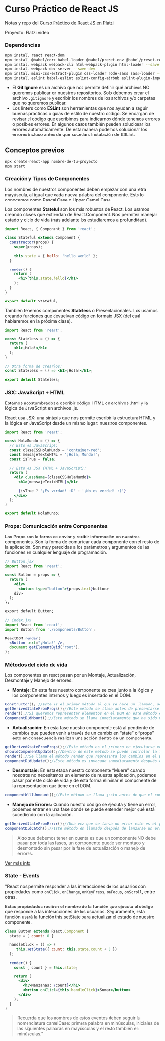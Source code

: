 # Curso Práctico de React JS
Notas y repo del [Curso Práctico de React JS en Platzi](https://platzi.com/clases/react-ejs/)

Proyecto: Platzi video

### Dependencias
```bash
npm install react react-dom
npm install @babel/core babel-loader @babel/preset-env @babel/preset-react --save-dev
npm install webpack webpack-cli html-webpack-plugin html-loader --save-dev
npm install webpack-dev-server --save-dev
npm install mini-css-extract-plugin css-loader node-sass sass-loader --save-dev
npm install eslint babel-eslint eslint-config-airbnb eslint-plugin-import eslint-plugin-react eslint-plugin-jsx-a11y --save-dev

```

- El **Git Ignore** es un archivo que nos permite definir qué archivos NO queremos publicar en nuestros repositorios. Solo debemos crear el archivo `.gitignore` y escribir los nombres de los archivos y/o carpetas que no queremos publicar.
- Los linters como **ESLint** son herramientas que nos ayudan a seguir buenas prácticas o guías de estilo de nuestro código.
Se encargan de revisar el código que escribimos para indicarnos dónde tenemos errores o posibles errores. En algunos casos también pueden solucionar los errores automáticamente. De esta manera podemos solucionar los errores incluso antes de que sucedan.
Instalación de ESLint:


## Conceptos previos
```sh
npx create-react-app nombre-de-tu-proyecto
npm start
```
### Creación y Tipos de Componentes
Los nombres de nuestros componentes deben empezar con una letra mayúscula, al igual que cada nueva palabra del componente. Esto lo conocemos como Pascal Case o Upper Camel Case.

Los componentes **Stateful** son los más robustos de React. Los usamos creando clases que extiendan de React.Component. Nos permiten manejar estado y ciclo de vida (más adelante los estudiaremos a profundidad).

```jsx
import React, { Component } from 'react';

class Stateful extends Component {
  constructor(props) {
    super(props);

    this.state = { hello: 'hello world' };
  }

  render() {
    return (
      <h1>{this.state.hello}</h1>
    );
  }
}

export default Stateful;
```
También tenemos componentes **Stateless** o Presentacionales. Los usamos creando funciones que devuelvan código en formato JSX (del cual hablaremos en la próxima clase).

```jsx
import React from 'react';

const Stateless = () => {
  return (
    <h1>¡Hola!</h1>
  );
}

// Otra forma de crearlos:
const Stateless = () => <h1>¡Hola!</h1>;

export default Stateless;
```
### JSX: JavaScript + HTML
Estamos acostumbrados a escribir código HTML en archivos .html y la lógica de JavaScript en archivos .js.

React usa JSX: una sintaxis que nos permite escribir la estructura HTML y la lógica en JavaScript desde un mismo lugar: nuestros componentes.

```jsx
import React from 'react';

const HolaMundo = () => {
  // Esto es JavaScript:
  const claseCSSHolaMundo = 'container-red';
  const mensajeTextoHTML = '¡Hola, Mundo!';
  const isTrue = false;

  // Esto es JSX (HTML + JavaScript):
  return (
    <div className={claseCSSHolaMundo}>
      <h1>{mensajeTextoHTML}</h1>

      {isTrue ? '¡Es verdad! :D' : '¡No es verdad! :('}
    </div>
  );
}

export default HolaMundo;
```

### Props: Comunicación entre Componentes

Las Props son la forma de enviar y recibir información en nuestros componentes. Son la forma de comunicar cada componente con el resto de la aplicación. Son muy parecidas a los parámetros y argumentos de las funciones en cualquier lenguaje de programación.

```jsx
// Button.jsx
import React from 'react';

const Button = props => {
  return (
	<div>
	  <button type="button">{props.text}button>
	div>
  );
};

export default Button;
```
```jsx
// index.jsx
import React from 'react';
import Button from './components/Button';

ReactDOM.render(
  <Button text="¡Hola!" />,
  document.getElementByid('root'),
);
```
### Métodos del ciclo de vida
Los componentes en react pasan por un Montaje, Actualización, Desmontaje y Manejo de errores.
- **Montaje:** En esta fase nuestro componente se crea junto a la lógica y los componentes internos y luego es insertado en el DOM.
```jsx
Constructor(); //Este es el primer método al que se hace un llamado, aquí es donde se inicializan los métodos controladores, eventos del estado.
getDerivedStateFromProps();//Este método se llama antes de presentarse en el DOM y nos permite actualizar el estado interno en respuesta a un cambio en las propiedades, es considerado un método de cuidado, ya que su implementación puede causar errores sutiles.
render();//Si queremos representar elementos en el DOM en este método es donde se escribe esta lógica, usualmente utilizamos JSX para trabajar y presentar nuestra aplicación.
ComponentDidMount();//Este método se llama inmediatamente que ha sido montado en el DOM, aquí es donde trabajamos con eventos que permitan interactuar con nuestro componente.
```
- **Actualización:** En esta fase nuestro componente está al pendiente de cambios que pueden venir a través de un cambio en “state” o “props” esto en consecuencia realizan una acción dentro de un componente.
```jsx
getDerivedStateFromProps();//Este método es el primero en ejecutarse en la fase de actualización y funciona de la misma forma que en el montaje.
shouldComponentUpdate();//Dentro de este método se puede controlar la fase de actualización, podemos devolver un valor entre verdadero o falso si queremos actualizar o no el componente y es utilizado principalmente para optimización.
render();//Se llama el método render que representa los cambios en el DOM.
componentDidUpdate();//Este método es invocado inmediatamente después de que el componente se actualiza y recibe como argumentos las propiedades y el estado y es donde podemos manejar nuestro componente.
```
- **Desmontaje:** En esta etapa nuestro componente “Muere” cuando nosotros no necesitamos un elemento de nuestra aplicación, podemos pasar por este ciclo de vida y de esta forma eliminar el componente de la representación que tiene en el DOM.
```jsx
componentWillUnmount();//Este método se llama justo antes de que el componente sea destruido o eliminado del DOM.
```
- **Manejo de Errores:** Cuando nuestro código se ejecuta y tiene un error, podemos entrar en una fase donde se puede entender mejor qué está sucediendo con la aplicación.
```jsx
getDerivedStateFromError();//Una vez que se lanza un error este es el primer método que se llama, el cual recibe el error como argumento y cualquier valor devuelto en este método es utilizado para actualizar el estado del componente.
componentDidCatch();//Este método es llamado después de lanzarse un error y pasa como argumento el error y la información representada sobre el error.
```
> Algo que debemos tener en cuenta es que un componente NO debe pasar por toda las fases, un componente puede ser montado y desmontado sin pasar por la fase de actualización o manejo de errores.

[Ver más info](https://medium.com/@danieruone/gu%C3%ADa-b%C3%A1sica-para-entender-componentes-en-react-js-9a0b07edb1f8)

### State - Events

"React nos permite responder a las interacciones de los usuarios con propiedades como `onClick`, `onChange`, `onKeyPress`, `onFocus`, `onScroll`, entre otras.

Estas propiedades reciben el nombre de la función que ejecuta el código que responde a las interacciones de los usuarios. Seguramente, esta función usará la función this.setState para actualizar el estado de nuestro componente.
```jsx
class Button extends React.Component {
  state = { count: 0 }

  handleClick = () => (
     this.setState({ count: this.state.count + 1 })
  );

  render() {
    const { count } = this.state;

    return (
      <div>
        <h1>Manzanas: {count}</h1>
        <button onClick={this.handleClick}>Sumar</button>
      </div>
    );
  }
}
```
> Recuerda que los nombres de estos eventos deben seguir la nomenclatura camelCase: primera palabra en minúsculas, iniciales de las siguientes palabras en mayúsculas y el resto también en minúsculas."

